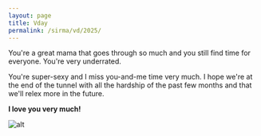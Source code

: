 ```yaml
---
layout: page
title: Vday
permalink: /sirma/vd/2025/
---
```



You're a great mama that goes through so much and you still find time for everyone. You're very underrated. 

You're super-sexy and I miss you-and-me time very much. I hope we're at the end of the tunnel with all the hardship of the past few months and that we'll relex more in the future.

**I love you very much!**

![alt](us.png)
